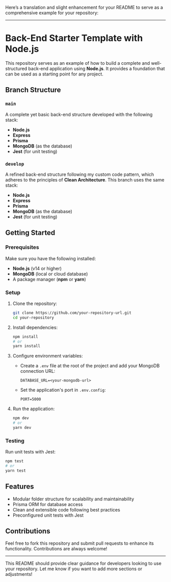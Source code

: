 Here’s a translation and slight enhancement for your README to serve as a comprehensive example for your repository:  

---

# Back-End Starter Template with Node.js

This repository serves as an example of how to build a complete and well-structured back-end application using **Node.js**. It provides a foundation that can be used as a starting point for any project.

## Branch Structure

### `main`
A complete yet basic back-end structure developed with the following stack:
- **Node.js**
- **Express**
- **Prisma**
- **MongoDB** (as the database)
- **Jest** (for unit testing)

### `develop`
A refined back-end structure following my custom code pattern, which adheres to the principles of **Clean Architecture**. This branch uses the same stack:
- **Node.js**
- **Express**
- **Prisma**
- **MongoDB** (as the database)
- **Jest** (for unit testing)

## Getting Started

### Prerequisites
Make sure you have the following installed:
- **Node.js** (v14 or higher)
- **MongoDB** (local or cloud database)
- A package manager (**npm** or **yarn**)

### Setup

1. Clone the repository:
   ```bash
   git clone https://github.com/your-repository-url.git
   cd your-repository
   ```

2. Install dependencies:
   ```bash
   npm install
   # or
   yarn install
   ```

3. Configure environment variables:
   - Create a `.env` file at the root of the project and add your MongoDB connection URL:
     ```
     DATABASE_URL=<your-mongodb-url>
     ```
   - Set the application's port in `.env.config`:
     ```
     PORT=5000
     ```

4. Run the application:
   ```bash
   npm dev
   # or
   yarn dev
   ```

### Testing
Run unit tests with Jest:
```bash
npm test
# or
yarn test
```

## Features
- Modular folder structure for scalability and maintainability
- Prisma ORM for database access
- Clean and extensible code following best practices
- Preconfigured unit tests with Jest

## Contributions
Feel free to fork this repository and submit pull requests to enhance its functionality. Contributions are always welcome!

---

This README should provide clear guidance for developers looking to use your repository. Let me know if you want to add more sections or adjustments!
